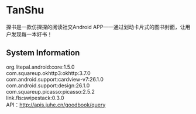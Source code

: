 # TanShu
探书是一款仿探探的阅读社交Android APP——通过划动卡片式的图书封面，让用户发现每一本好书！

## System Information
org.litepal.android:core:1.5.0  
com.squareup.okhttp3:okhttp:3.7.0  
com.android.support:cardview-v7:26.1.0  
com.android.support:design:26.1.0  
com.squareup.picasso:picasso:2.5.2  
link.fls:swipestack:0.3.0  
API：http://apis.juhe.cn/goodbook/query